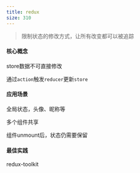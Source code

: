```yaml
---
title: redux
size: 310
---
```

> 限制状态的修改方式，让所有改变都可以被追踪

#### 核心概念

store数据不可直接修改

通过`action`触发`reducer`更新`store`

#### 应用场景

全局状态，头像、昵称等

多个组件共享

组件unmount后，状态仍需要保留

#### 最佳实践

redux-toolkit
